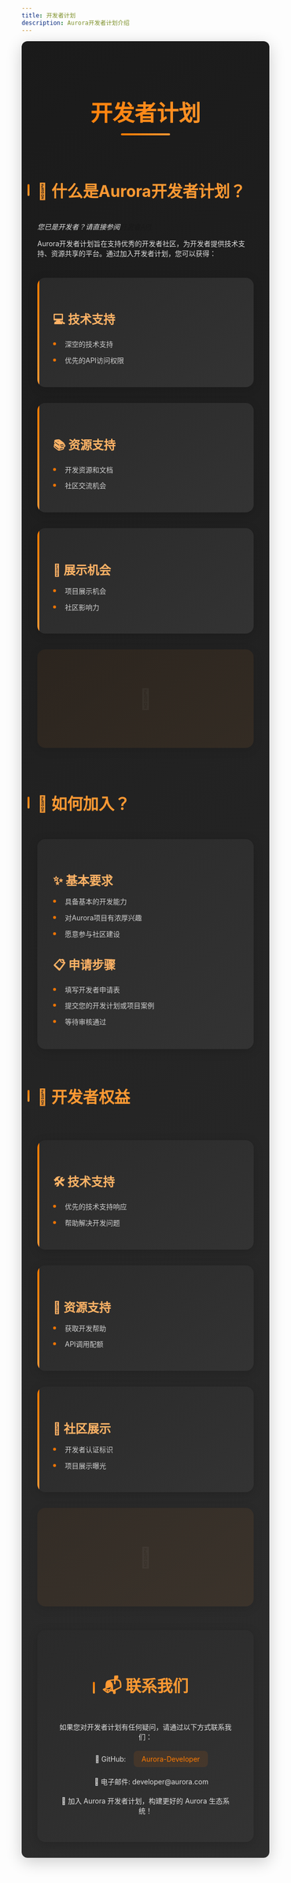 ```yaml
---
title: 开发者计划
description: Aurora开发者计划介绍
---
```


<style>
.developer-program {
  color: #e0e0e0;
  padding: 2rem;
  border-radius: 12px;
  background: linear-gradient(145deg, #1a1a1a, #2d2d2d);
  box-shadow: 0 8px 32px rgba(0, 0, 0, 0.2);
}

.developer-program h1 {
  padding-top: 1rem;
  color: #ff7b00;
  font-size: 2.8rem;
  text-align: center;
  margin-bottom: 2.5rem;
  border-bottom: none;
  padding-bottom: 1rem;
  background: linear-gradient(90deg, #ff7b00, #ff9933);
  -webkit-background-clip: text;
  -webkit-text-fill-color: transparent;
  position: relative;
}

.developer-program h1::after {
  content: '';
  position: absolute;
  bottom: 0;
  left: 50%;
  transform: translateX(-50%);
  width: 100px;
  height: 4px;
  background: linear-gradient(90deg, #ff7b00, #ff9933);
  border-radius: 2px;
}

.developer-program h2 {
  color: #ff9933;
  font-size: 2rem;
  margin-top: 3rem;
  border-left: none;
  padding-left: 0;
  position: relative;
  display: inline-block;
}

.developer-program h2::before {
  content: '';
  position: absolute;
  left: -20px;
  top: 50%;
  transform: translateY(-50%);
  width: 4px;
  height: 24px;
  background: linear-gradient(180deg, #ff7b00, #ff9933);
  border-radius: 2px;
}

.developer-program h3 {
  color: #ffb366;
  font-size: 1.5rem;
  margin-bottom: 1rem;
}

.benefits-grid {
  display: grid;
  grid-template-columns: repeat(auto-fit, minmax(280px, 1fr));
  gap: 2rem;
  margin: 2.5rem 0;
}

.benefit-card {
  background: linear-gradient(145deg, #2a2a2a, #333333);
  padding: 2rem;
  border-radius: 16px;
  border-left: none;
  transition: all 0.4s cubic-bezier(0.4, 0, 0.2, 1);
  position: relative;
  overflow: hidden;
  box-shadow: 0 4px 20px rgba(0, 0, 0, 0.15);
}

.benefit-card::before {
  content: '';
  position: absolute;
  left: 0;
  top: 0;
  width: 4px;
  height: 100%;
  background: linear-gradient(180deg, #ff7b00, #ff9933);
  border-radius: 2px;
}

.benefit-card:hover {
  transform: translateY(-8px);
  box-shadow: 0 8px 30px rgba(255, 123, 0, 0.15);
}

.benefit-card ul {
  list-style-type: none;
  padding-left: 0;
  margin: 0;
}

.benefit-card li {
  margin: 0.8rem 0;
  padding-left: 1.5rem;
  position: relative;
  opacity: 0.9;
  transition: opacity 0.3s ease;
  list-style: none;
}

.benefit-card li:hover {
  opacity: 1;
}

.benefit-card li::before {
  content: '';
  position: absolute;
  left: 0;
  top: 50%;
  transform: translateY(-50%);
  width: 6px;
  height: 6px;
  background: #ff7b00;
  border-radius: 50%;
}

.steps-list {
  background: linear-gradient(145deg, #2a2a2a, #333333);
  padding: 2rem;
  border-radius: 16px;
  margin: 1.5rem 0;
  box-shadow: 0 4px 20px rgba(0, 0, 0, 0.15);
}

.steps-list ul {
  list-style: none;
  padding-left: 0;
}

.steps-list li {
  margin: 0.8rem 0;
  padding-left: 1.5rem;
  position: relative;
  list-style: none;
  opacity: 0.9;
  transition: opacity 0.3s ease;
}

.steps-list li::before {
  content: '';
  position: absolute;
  left: 0;
  top: 50%;
  transform: translateY(-50%);
  width: 6px;
  height: 6px;
  background: #ff7b00;
  border-radius: 50%;
}

.contact-section {
  background: linear-gradient(145deg, #2a2a2a, #333333);
  padding: 2.5rem;
  border-radius: 16px;
  margin-top: 3rem;
  text-align: center;
  box-shadow: 0 4px 20px rgba(0, 0, 0, 0.15);
}

.contact-section a {
  color: #ff7b00;
  text-decoration: none;
  transition: all 0.3s ease;
  padding: 0.5rem 1rem;
  border-radius: 8px;
  background: rgba(255, 123, 0, 0.1);
}

.contact-section a:hover {
  color: #ffb366;
  background: rgba(255, 123, 0, 0.2);
}

.contact-section li {
  margin: 1.2rem 0;
  display: flex;
  align-items: center;
  justify-content: center;
  gap: 1rem;
}

@keyframes gradient {
  0% {
    background-position: 0% 50%;
  }
  50% {
    background-position: 100% 50%;
  }
  100% {
    background-position: 0% 50%;
  }
}

.decorative-element {
  background: linear-gradient(145deg, rgba(255, 123, 0, 0.05), rgba(255, 153, 51, 0.08));
  border-radius: 16px;
  position: relative;
  overflow: hidden;
  min-height: 200px;
  box-shadow: 0 4px 20px rgba(0, 0, 0, 0.1);
}

.decorative-element::before {
  content: '🚀';
  position: absolute;
  font-size: 2.5rem;
  top: 50%;
  left: 50%;
  transform: translate(-50%, -50%);
  opacity: 0.05;
}
</style>

<div class="developer-program">

# 开发者计划

## 🤔 什么是Aurora开发者计划？
*您已是开发者？请直接参阅[开发者API](./api.md)*

Aurora开发者计划旨在支持优秀的开发者社区，为开发者提供技术支持、资源共享的平台。通过加入开发者计划，您可以获得：

<div class="benefits-grid">
  <div class="benefit-card">
    <h3>💻 技术支持</h3>
    <ul>
      <li>深空的技术支持</li>
      <li>优先的API访问权限</li>
    </ul>
  </div>
  <div class="benefit-card">
    <h3>📚 资源支持</h3>
    <ul>
      <li>开发资源和文档</li>
      <li>社区交流机会</li>
    </ul>
  </div>
  <div class="benefit-card">
    <h3>🎯 展示机会</h3>
    <ul>
      <li>项目展示机会</li>
      <li>社区影响力</li>
    </ul>
  </div>
  <div class="decorative-element"></div>
</div>

## 📝 如何加入？

<div class="steps-list">

### ✨ 基本要求
<ul>
  <li>具备基本的开发能力</li>
  <li>对Aurora项目有浓厚兴趣</li>
  <li>愿意参与社区建设</li>
</ul>

### 📋 申请步骤
<ul>
  <li>填写开发者申请表</li>
  <li>提交您的开发计划或项目案例</li>
  <li>等待审核通过</li>
</ul>

</div>

## 🎁 开发者权益

<div class="benefits-grid">
  <div class="benefit-card">
    <h3>🛠️ 技术支持</h3>
    <ul>
      <li>优先的技术支持响应</li>
      <li>帮助解决开发问题</li>
    </ul>
  </div>
  <div class="benefit-card">
    <h3>🎯 资源支持</h3>
    <ul>
      <li>获取开发帮助</li>
      <li>API调用配额</li>
    </ul>
  </div>
  <div class="benefit-card">
    <h3>👑 社区展示</h3>
    <ul>
      <li>开发者认证标识</li>
      <li>项目展示曝光</li>
    </ul>
  </div>
  <div class="decorative-element"></div>
</div>

<div class="contact-section">

## 📬 联系我们

如果您对开发者计划有任何疑问，请通过以下方式联系我们：

<ul>
  <li>🐙 GitHub: <a href="https://github.com/Aurora-Developer" target="_blank">Aurora-Developer</a></li>
  <li>📧 电子邮件: developer@aurora.com</li>
</ul>

🚀 加入 Aurora 开发者计划，构建更好的 Aurora 生态系统！

</div>

</div> 